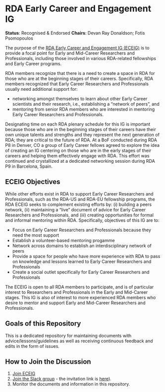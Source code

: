 # RDA Early Career and Engagement IG

**Status**: Recognised & Endorsed
**Chairs**: Devan Ray Donaldson; Fotis Psomopoulos

The purpose of the [RDA Early Career and Engagement IG (ECEIG)](https://www.rd-alliance.org/groups/early-career-and-engagement-ig)  is to provide a focal point for Early and Mid-Career Researchers and Professionals, including those involved in various RDA-related fellowships and Early Career programs.

RDA members recognize that there is a need to create a space in RDA for those who are at the beginning stages of their careers. Specifically, RDA members recognized that Early Career Researchers and Professionals usually need additional support for:
- networking amongst themselves to learn about other Early Career scientists and their research, i.e., establishing a “network of peers”, and
- mentoring from senior RDA members who are interested in mentoring Early Career Researchers and Professionals.

Designating time on each RDA plenary schedule for this IG is important because those who are in the beginning stages of their careers have their own unique talents and strengths and they represent the next generation of RDA; they are critical to the future of RDA. At a BoF conducted during RDA P8 in Denver, CO a group of Early Career fellows agreed to explore the idea of creating an IG centering on those who are in the early stages of their careers and helping them effectively engage with RDA.  This effort was continued and crystallized at a dedicated networking session during RDA P9 in Barcelona, Spain.

## ECEIG Objectives
While other efforts exist in RDA to support Early Career Researchers and Professionals, such as the RDA-US and RDA-EU fellowship programs, the RDA ECEIG seeks to complement existing efforts by: (i) building a peers network, (ii) maintaining a “live” document of advice for Early Career Researchers and Professionals, and (iii) creating opportunities for formal and informal mentoring within RDA. Specifically, objectives of this IG are to:
- Focus on Early Career Researchers and Professionals because they need the most support
- Establish a volunteer-based mentoring progamme
- Network across domains to establish an interdisciplinary network of peers
- Provide a space for people who have more experience with RDA to pass on knowledge and lessons learned to Early Career Researchers and Professionals
- Create a social outlet specifically for Early Career Researchers and Professionals

The ECEIG is open to all RDA members to participate, and is of particular interest to Researchers and Professionals in the Early and Mid-Career stages. This IG is also of interest to more experienced RDA members who desire to mentor and support Early and Mid-Career Researchers and Professionals.

## Goals of this Repository
This is a dedicated repository for maintaining documents with advice/lessons/guidelines as well as receiving continuous feedback and edits in the form of issues.

## How to Join the Discussion
1. [Join ECEIG](https://www.rd-alliance.org/groups/early-career-and-engagement-ig)
2. [Join the Slack group](https://rda-eceig.slack.com/) - the invitation link is [here](https://join.slack.com/t/rda-eceig/shared_invite/enQtMzAwMzA0NzQxMjE2LWMxMWJhZmMyM2VhOWE2YmE2NjMyZTUxNWI4NTNiMjY2ZjQ1YWUzNjNiMDY4ZDkzZmZmMDE2ZGNkNWYwOTlmMWU)).
3. Monitor the documents and information in this repository.

